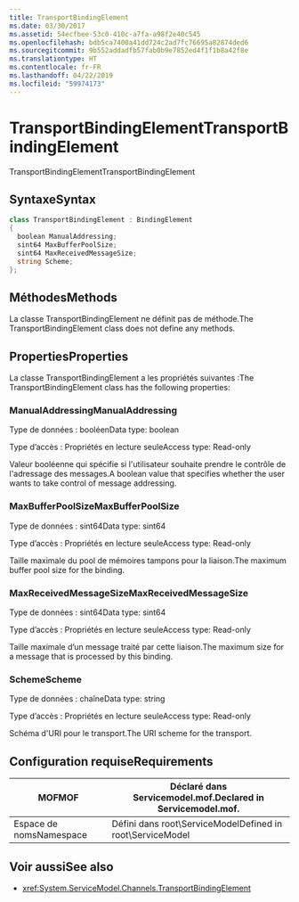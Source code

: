 ```yaml
---
title: TransportBindingElement
ms.date: 03/30/2017
ms.assetid: 54ecfbee-53c0-410c-a7fa-a98f2e40c545
ms.openlocfilehash: bdb5ca7400a41dd724c2ad7fc76695a82874ded6
ms.sourcegitcommit: 9b552addadfb57fab0b9e7852ed4f1f1b8a42f8e
ms.translationtype: HT
ms.contentlocale: fr-FR
ms.lasthandoff: 04/22/2019
ms.locfileid: "59974173"
---
```

# <a name="transportbindingelement"></a><span data-ttu-id="3cfa2-102">TransportBindingElement</span><span class="sxs-lookup"><span data-stu-id="3cfa2-102">TransportBindingElement</span></span>
<span data-ttu-id="3cfa2-103">TransportBindingElement</span><span class="sxs-lookup"><span data-stu-id="3cfa2-103">TransportBindingElement</span></span>  
  
## <a name="syntax"></a><span data-ttu-id="3cfa2-104">Syntaxe</span><span class="sxs-lookup"><span data-stu-id="3cfa2-104">Syntax</span></span>  
  
```csharp
class TransportBindingElement : BindingElement  
{  
  boolean ManualAddressing;  
  sint64 MaxBufferPoolSize;  
  sint64 MaxReceivedMessageSize;  
  string Scheme;  
};  
```  
  
## <a name="methods"></a><span data-ttu-id="3cfa2-105">Méthodes</span><span class="sxs-lookup"><span data-stu-id="3cfa2-105">Methods</span></span>  
 <span data-ttu-id="3cfa2-106">La classe TransportBindingElement ne définit pas de méthode.</span><span class="sxs-lookup"><span data-stu-id="3cfa2-106">The TransportBindingElement class does not define any methods.</span></span>  
  
## <a name="properties"></a><span data-ttu-id="3cfa2-107">Properties</span><span class="sxs-lookup"><span data-stu-id="3cfa2-107">Properties</span></span>  
 <span data-ttu-id="3cfa2-108">La classe TransportBindingElement a les propriétés suivantes :</span><span class="sxs-lookup"><span data-stu-id="3cfa2-108">The TransportBindingElement class has the following properties:</span></span>  
  
### <a name="manualaddressing"></a><span data-ttu-id="3cfa2-109">ManualAddressing</span><span class="sxs-lookup"><span data-stu-id="3cfa2-109">ManualAddressing</span></span>  
 <span data-ttu-id="3cfa2-110">Type de données : booléen</span><span class="sxs-lookup"><span data-stu-id="3cfa2-110">Data type: boolean</span></span>  
  
 <span data-ttu-id="3cfa2-111">Type d’accès : Propriétés en lecture seule</span><span class="sxs-lookup"><span data-stu-id="3cfa2-111">Access type: Read-only</span></span>  
  
 <span data-ttu-id="3cfa2-112">Valeur booléenne qui spécifie si l'utilisateur souhaite prendre le contrôle de l'adressage des messages.</span><span class="sxs-lookup"><span data-stu-id="3cfa2-112">A boolean value that specifies whether the user wants to take control of message addressing.</span></span>  
  
### <a name="maxbufferpoolsize"></a><span data-ttu-id="3cfa2-113">MaxBufferPoolSize</span><span class="sxs-lookup"><span data-stu-id="3cfa2-113">MaxBufferPoolSize</span></span>  
 <span data-ttu-id="3cfa2-114">Type de données : sint64</span><span class="sxs-lookup"><span data-stu-id="3cfa2-114">Data type: sint64</span></span>  
  
 <span data-ttu-id="3cfa2-115">Type d’accès : Propriétés en lecture seule</span><span class="sxs-lookup"><span data-stu-id="3cfa2-115">Access type: Read-only</span></span>  
  
 <span data-ttu-id="3cfa2-116">Taille maximale du pool de mémoires tampons pour la liaison.</span><span class="sxs-lookup"><span data-stu-id="3cfa2-116">The maximum buffer pool size for the binding.</span></span>  
  
### <a name="maxreceivedmessagesize"></a><span data-ttu-id="3cfa2-117">MaxReceivedMessageSize</span><span class="sxs-lookup"><span data-stu-id="3cfa2-117">MaxReceivedMessageSize</span></span>  
 <span data-ttu-id="3cfa2-118">Type de données : sint64</span><span class="sxs-lookup"><span data-stu-id="3cfa2-118">Data type: sint64</span></span>  
  
 <span data-ttu-id="3cfa2-119">Type d’accès : Propriétés en lecture seule</span><span class="sxs-lookup"><span data-stu-id="3cfa2-119">Access type: Read-only</span></span>  
  
 <span data-ttu-id="3cfa2-120">Taille maximale d’un message traité par cette liaison.</span><span class="sxs-lookup"><span data-stu-id="3cfa2-120">The maximum size for a message that is processed by this binding.</span></span>  
  
### <a name="scheme"></a><span data-ttu-id="3cfa2-121">Scheme</span><span class="sxs-lookup"><span data-stu-id="3cfa2-121">Scheme</span></span>  
 <span data-ttu-id="3cfa2-122">Type de données : chaîne</span><span class="sxs-lookup"><span data-stu-id="3cfa2-122">Data type: string</span></span>  
  
 <span data-ttu-id="3cfa2-123">Type d’accès : Propriétés en lecture seule</span><span class="sxs-lookup"><span data-stu-id="3cfa2-123">Access type: Read-only</span></span>  
  
 <span data-ttu-id="3cfa2-124">Schéma d'URI pour le transport.</span><span class="sxs-lookup"><span data-stu-id="3cfa2-124">The URI scheme for the transport.</span></span>  
  
## <a name="requirements"></a><span data-ttu-id="3cfa2-125">Configuration requise</span><span class="sxs-lookup"><span data-stu-id="3cfa2-125">Requirements</span></span>  
  
|<span data-ttu-id="3cfa2-126">MOF</span><span class="sxs-lookup"><span data-stu-id="3cfa2-126">MOF</span></span>|<span data-ttu-id="3cfa2-127">Déclaré dans Servicemodel.mof.</span><span class="sxs-lookup"><span data-stu-id="3cfa2-127">Declared in Servicemodel.mof.</span></span>|  
|---------|-----------------------------------|  
|<span data-ttu-id="3cfa2-128">Espace de noms</span><span class="sxs-lookup"><span data-stu-id="3cfa2-128">Namespace</span></span>|<span data-ttu-id="3cfa2-129">Défini dans root\ServiceModel</span><span class="sxs-lookup"><span data-stu-id="3cfa2-129">Defined in root\ServiceModel</span></span>|  
  
## <a name="see-also"></a><span data-ttu-id="3cfa2-130">Voir aussi</span><span class="sxs-lookup"><span data-stu-id="3cfa2-130">See also</span></span>

- <xref:System.ServiceModel.Channels.TransportBindingElement>
